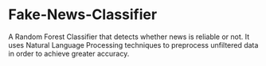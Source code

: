 # Fake-News-Classifier
A Random Forest Classifier that detects whether news is reliable or not. It uses Natural Language Processing techniques to preprocess unfiltered data in order to achieve greater accuracy.
